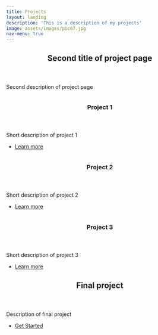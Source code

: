 ```yaml
---
title: Projects
layout: landing
description: 'This is a description of my projects'
image: assets/images/pic07.jpg
nav-menu: true
---
```


<!-- Main -->
<div id="main">

<!-- One -->
<section id="one">
	<div class="inner">
		<header class="major">
			<h2>Second title of project page</h2>
		</header>
		<p>Second description of project page</p>
	</div>
</section>

<!-- Two -->
<section id="two" class="spotlights">
	<section>
		<a href="generic.html" class="image">
			<img src="{% link assets/images/pic08.jpg %}" alt="" data-position="center center" />
		</a>
		<div class="content">
			<div class="inner">
				<header class="major">
					<h3>Project 1</h3>
				</header>
				<p>Short description of project 1</p>
				<ul class="actions">
					<li><a href="project_1.html" class="button">Learn more</a></li>
				</ul>
			</div>
		</div>
	</section>
	<section>
		<a href="generic.html" class="image">
			<img src="{% link assets/images/pic09.jpg %}" alt="" data-position="top center" />
		</a>
		<div class="content">
			<div class="inner">
				<header class="major">
					<h3>Project 2</h3>
				</header>
				<p>Short description of project 2</p>
				<ul class="actions">
					<li><a href="project_2.html" class="button">Learn more</a></li>
				</ul>
			</div>
		</div>
	</section>
	<section>
		<a href="generic.html" class="image">
			<img src="{% link assets/images/pic10.jpg %}" alt="" data-position="25% 25%" />
		</a>
		<div class="content">
			<div class="inner">
				<header class="major">
					<h3>Project 3</h3>
				</header>
				<p>Short description of project 3</p>
				<ul class="actions">
					<li><a href="prject_3.html" class="button">Learn more</a></li>
				</ul>
			</div>
		</div>
	</section>
</section>

<!-- Three -->
<section id="three">
	<div class="inner">
		<header class="major">
			<h2>Final project</h2>
		</header>
		<p>Description of final project</p>
		<ul class="actions">
			<li><a href="project_1.html" class="button next">Get Started</a></li>
		</ul>
	</div>
</section>

</div>